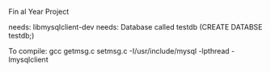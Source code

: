 Fin al Year Project 

needs: libmysqlclient-dev
needs: Database called testdb (CREATE DATABSE testdb;)

To compile: gcc getmsg.c setmsg.c -I/usr/include/mysql -lpthread -lmysqlclient
